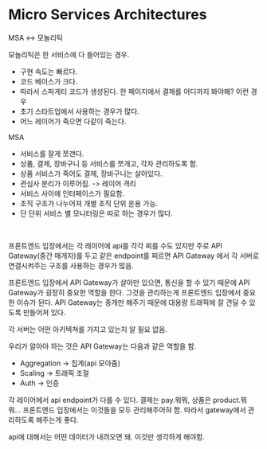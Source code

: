 # Micro Services Architectures

MSA <-> 모놀리틱

모놀리틱은 한 서비스에 다 들어있는 경우.

- 구현 속도는 빠르다.
- 코드 베이스가 크다.
- 따라서 스파게티 코드가 생성된다. 한 페이지에서 결제를 어디까지 봐야해? 이런 경우
- 초기 스타트업에서 사용하는 경우가 많다.
- 어느 레이어가 죽으면 다같이 죽는다.

MSA

- 서비스를 잘게 쪼갠다.
- 상품, 결제, 장바구니 등 서비스를 쪼개고, 각자 관리하도록 함.
- 상품 서비스가 죽어도 결제, 장바구니는 살아있다.
- 관심사 분리가 이루어짐. -> 레이어 격리
- 서비스 사이에 인터페이스가 필요함.
- 조직 구조가 나누어져 개별 조직 단위 운용 가능.
- 단 단위 서비스 별 모니터링은 따로 하는 경우가 많다.

<br/>

프론트엔드 입장에서는 각 레이어에 api를 각각 찌를 수도 있지만 주로 API Gateway(중간 매개자)를 두고 같은 endpoint를 찌르면 API Gateway 에서 각 서버로 연결시켜주는 구조를 사용하는 경우가 많음.

프론트엔드 입장에서 API Gateway가 살아만 있으면, 통신을 할 수 있기 때문에 API Gateway가 굉장히 중요한 역할을 한다. 그것을 관리하는게 프론트엔드 입장에서 중요한 이슈가 된다. API Gateway는 중개만 해주기 때문에 대용량 트래픽에 잘 견딜 수 있도록 만들어져 있다.

각 서버는 어떤 아키텍쳐를 가지고 있는지 알 필요 없음.

우리가 알아야 하는 것은 API Gateway는 다음과 같은 역할을 함.

- Aggregation -> 집계(api 모아줌)
- Scaling -> 트래픽 조절
- Auth -> 인증

각 레이어에서 api endpoint가 다를 수 있다. 결제는 pay.뭐뭐, 상품은 product.뭐뭐… 프론트엔드 입장에서는 이것들을 모두 관리해주어햐 함. 따라서 gateway에서 관리하도록 해주는게 좋다.

api에 대해서는 어떤 데이터가 내려오면 돼. 이것만 생각하게 해야함.
